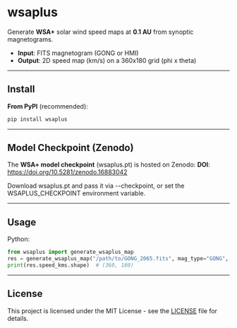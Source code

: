 # wsaplus

Generate **WSA+** solar wind speed maps at **0.1 AU** from synoptic magnetograms.

- **Input**: FITS magnetogram (GONG or HMI)
- **Output**: 2D speed map (km/s) on a 360x180 grid (phi x theta)

---

## Install

**From PyPI** (recommended):
```bash
pip install wsaplus
```

---

## Model Checkpoint (Zenodo)

The **WSA+ model checkpoint** (wsaplus.pt) is hosted on Zenodo:
**DOI**: https://doi.org/10.5281/zenodo.16883042

Download wsaplus.pt and pass it via --checkpoint, or set the WSAPLUS_CHECKPOINT environment variable.

---

## Usage

Python:

```python
from wsaplus import generate_wsaplus_map
res = generate_wsaplus_map("/path/to/GONG_2065.fits", mag_type="GONG", checkpoint_path="/path/to/wsaplus.pt")
print(res.speed_kms.shape)  # (360, 180)
```

---

## License

This project is licensed under the MIT License - see the [LICENSE](LICENSE) file for details.
